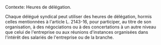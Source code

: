 Contexte: Heures de délégation.

Chaque délégué syndical peut utiliser des heures de délégation, hormis celles mentionnées à l'article L. 2143-16, pour participer, au titre de son organisation, à des négociations ou à des concertations à un autre niveau que celui de l'entreprise ou aux réunions d'instances organisées dans l'intérêt des salariés de l'entreprise ou de la branche.